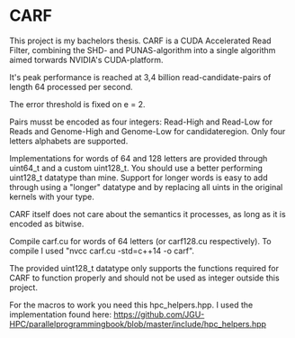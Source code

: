 # CARF

This project is my bachelors thesis.
CARF is a CUDA Accelerated Read Filter, combining the SHD- and PUNAS-algorithm 
into a single algorithm aimed torwards NVIDIA's CUDA-platform.

It's peak performance is reached at 3,4 billion read-candidate-pairs of length 
64 processed per second.

The error threshold is fixed on e = 2.

Pairs musst be encoded as four integers: Read-High and Read-Low for Reads and 
Genome-High and Genome-Low for candidateregion. Only four letters alphabets are supported.

Implementations for words of 64 and 128 letters are provided through uint64\_t and a custom uint128\_t.
You should use a better performing uint128_t datatype than mine.
Support for longer words is easy to add through using a "longer" datatype and by 
replacing all uints in the original kernels with your type.

CARF itself does not care about the semantics it processes, as long as it is encoded as bitwise.

Compile carf.cu for words of 64 letters (or carf128.cu respectively).
To compile I used "nvcc carf.cu -std=c++14 -o carf".

The provided uint128_t datatype only supports the functions required for CARF to function properly and should not be used as integer outside this project.

For the macros to work you need this hpc_helpers.hpp.
I used the implementation found here: https://github.com/JGU-HPC/parallelprogrammingbook/blob/master/include/hpc_helpers.hpp
